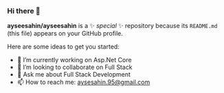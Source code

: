 ### Hi there 👋


**ayseesahin/ayseesahin** is a ✨ _special_ ✨ repository because its `README.md` (this file) appears on your GitHub profile.

Here are some ideas to get you started:

- 🔭 I’m currently working on Asp.Net Core
- 👯 I’m looking to collaborate on Full Stack
- 💬 Ask me about Full Stack Development
- 📫 How to reach me: <a href="mailto:aysesahin.95@gmail.com">aysesahin.95@gmail.com</a>

